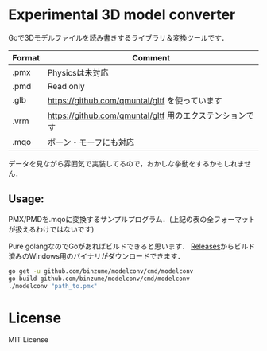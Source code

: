 # Experimental 3D model converter

Goで3Dモデルファイルを読み書きするライブラリ＆変換ツールです．

| Format | Comment |
| ------ | ------- |
| .pmx   | Physicsは未対応 |
| .pmd   | Read only |
| .glb   | https://github.com/qmuntal/gltf を使っています |
| .vrm   | https://github.com/qmuntal/gltf 用のエクステンションです |
| .mqo   | ボーン・モーフにも対応 |

データを見ながら雰囲気で実装してるので，おかしな挙動をするかもしれません．

## Usage:

PMX/PMDを.mqoに変換するサンプルプログラム．(上記の表の全フォーマットが扱えるわけではないです)

Pure golangなのでGoがあればビルドできると思います．
[Releases](https://github.com/binzume/modelconv/releases/latest)からビルド済みのWindows用のバイナリがダウンロードできます．

```bash
go get -u github.com/binzume/modelconv/cmd/modelconv
go build github.com/binzume/modelconv/cmd/modelconv
./modelconv "path_to.pmx"
```

# License

MIT License
